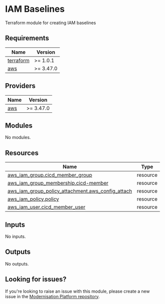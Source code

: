 # IAM Baselines

Terraform module for creating IAM baselines

<!--- BEGIN_TF_DOCS --->
## Requirements

| Name | Version |
|------|---------|
| <a name="requirement_terraform"></a> [terraform](#requirement\_terraform) | >= 1.0.1 |
| <a name="requirement_aws"></a> [aws](#requirement\_aws) | >= 3.47.0 |

## Providers

| Name | Version |
|------|---------|
| <a name="provider_aws"></a> [aws](#provider\_aws) | >= 3.47.0 |

## Modules

No modules.

## Resources

| Name | Type |
|------|------|
| [aws_iam_group.cicd_member_group](https://registry.terraform.io/providers/hashicorp/aws/latest/docs/resources/iam_group) | resource |
| [aws_iam_group_membership.cicd-member](https://registry.terraform.io/providers/hashicorp/aws/latest/docs/resources/iam_group_membership) | resource |
| [aws_iam_group_policy_attachment.aws_config_attach](https://registry.terraform.io/providers/hashicorp/aws/latest/docs/resources/iam_group_policy_attachment) | resource |
| [aws_iam_policy.policy](https://registry.terraform.io/providers/hashicorp/aws/latest/docs/resources/iam_policy) | resource |
| [aws_iam_user.cicd_member_user](https://registry.terraform.io/providers/hashicorp/aws/latest/docs/resources/iam_user) | resource |

## Inputs

No inputs.

## Outputs

No outputs.

<!--- END_TF_DOCS --->

## Looking for issues?
If you're looking to raise an issue with this module, please create a new issue in the [Modernisation Platform repository](https://github.com/ministryofjustice/modernisation-platform/issues).
